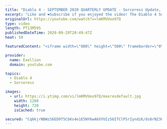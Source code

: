 ```yaml
---
title: "Diablo 4 - SEPTEMBER 2020 QUARTERLY UPDATE - Sorceress Update, Skills and Talents!"
excerpt: "Like and ❤️Subscribe if you enjoyed the video! The Diablo 4 September 2020 Quarterly Update is HERE! In this video I go over the update and express some of ..."
originalUrl: https://youtube.com/watch?v=lmKMVUoo97Q
type: video
length: PT13M59S
publishedDateTime: 2020-09-29T20:49:47Z
heat: 50

featuredContent: "<iframe width=\"800\" height=\"500\" frameborder=\"0\" src=\"https://www.youtube.com/embed/lmKMVUoo97Q\" allow=\"accelerometer; autoplay; encrypted-media; gyroscope; picture-in-picture\" allowfullscreen></iframe>"

provider:
  name: Exellion
  domain: youtube.com

topics:
  - Diablo 4
  - Sorceress

images:
  - url: https://i.ytimg.com/vi/lmKMVUoo97Q/maxresdefault.jpg
    width: 1280
    height: 720
    isCached: true

secured: "Cq6kjrNBWzS6ED9T5CbKs4e1E5NY6wA6XYUIz56ITClPSrIyndiK/ds8rN236vkt+Lj2U88fTJAZAqAe/aUWhYDqfWeQ5GZMVa8x8WkMsWAxVDI/1dU0xHhsO97V9GpvMdzRB3mB5iC7G38Y1SoW/wg6qEpt5aFVmxjXYYBDc5mHlVLwZJU5/6FhB+YPbr8Y+6jUInWqXvU43rGlhSbLj02G7Ud/SsDbSTL52l28gRnN7j+fH6xgPvzr9r/nxQHcLq5YgE6ugrhAzHXjUHblHt7tfTox3thUNIPkyTshMFXimB6cbhPXv6SiqsWlpaM+5oqz2Q/vcW4Hn+gWJFfVN6go6UBPNjao7MljEDyJCXavfIphIuMADTFPdtjQ92QgsoeiBv+6CneWiX8hge0czPqTCQcSuPeyR4NA8wfHZNs=;1kVFcgxxA1i9CgTcDVHvuQ=="
---
```



